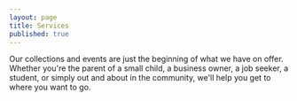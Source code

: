 ```yaml
---
layout: page
title: Services
published: true
---
```


Our collections and events are just the beginning of what we have on offer. Whether you're the parent of a small child, a business owner, a job seeker, a student, or simply out and about in the community, we'll help you get to where you want to go.

